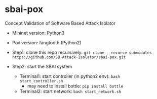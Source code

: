 # sbai-pox
Concept Validation of Software Based Attack Isolator
* Mininet version: Python3
* Pox version: fangtooth (Python2)

* Step1: clone this repo recursively: ```git clone --recurse-submodules https://github.com/SB-Attack-Isolator/sbai-pox.git```

* Step2: start the SBAI system
    * Terminal1: start controller (in python2 env): ```bash start_controller.sh```
        * may need to install bottle: ```pip install bottle```
    * Terminal2: start network: ```bash start_network.sh```